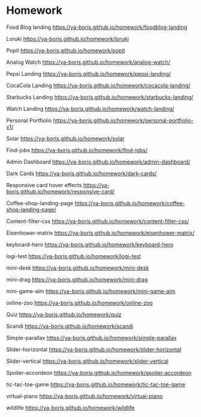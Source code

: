 # Homework

Food Blog landing
https://ya-boris.github.io/homework/foodblog-landing

Loruki
https://ya-boris.github.io/homework/loruki

Popit
https://ya-boris.github.io/homework/popit

Analog Watch
https://ya-boris.github.io/homework/analog-watch/

Pepsi Landing
https://ya-boris.github.io/homework/pepsi-landing/

CocaCola Landing
https://ya-boris.github.io/homework/cocacola-landing/

Starbucks Landing
https://ya-boris.github.io/homework/starbucks-landing/

Watch Landing
https://ya-boris.github.io/homework/watch-landing/

Personal Portfiolio
https://ya-boris.github.io/homework/personal-portfiolio-v1/

Solar
https://ya-boris.github.io/homework/solar

Find-jobs
https://ya-boris.github.io/homework/find-jobs/

Admin Dashboard
https://ya-boris.github.io/homework/admin-dashboard/

Dark Cards
https://ya-boris.github.io/homework/dark-cards/

Responsive card hover effects
https://ya-boris.github.io/homework/responsive-card/

Coffee-shop-landing-page
https://ya-boris.github.io/homework/coffee-shop-landing-page/

Content-filter-css
https://ya-boris.github.io/homework/content-filter-css/

Eisenhower-matrix
https://ya-boris.github.io/homework/eisenhower-matrix/

keyboard-hero
https://ya-boris.github.io/homework/keyboard-hero

logi-test
https://ya-boris.github.io/homework/logi-test

mini-desk
https://ya-boris.github.io/homework/mini-desk

mini-drag
https://ya-boris.github.io/homework/mini-drag

mini-game-aim
https://ya-boris.github.io/homework/mini-game-aim

online-zoo
https://ya-boris.github.io/homework/online-zoo

Quiz
https://ya-boris.github.io/homework/quiz

Scandi
https://ya-boris.github.io/homework/scandi

Simple-parallax
https://ya-boris.github.io/homework/simple-parallax

Slider-horizontal
https://ya-boris.github.io/homework/slider-horizontal

Slider-vertical
https://ya-boris.github.io/homework/slider-vertical

Spoiler-accordeon
https://ya-boris.github.io/homework/spoiler-accordeon

tic-tac-toe-game
https://ya-boris.github.io/homework/tic-tac-toe-game

virtual-piano
https://ya-boris.github.io/homework/virtual-piano

wildlife
https://ya-boris.github.io/homework/wildlife
